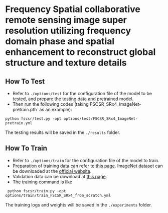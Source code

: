 # Frequency Spatial collaborative remote sensing image super resolution utilizing frequency domain phase and spatial enhancement to reconstruct global structure and texture details


## How To Test

- Refer to `./options/test` for the configuration file of the model to be tested, and prepare the testing data and pretrained model.  
- Then run the following codes (taking FSCSR_SRx4_ImageNet-pretrain.pth` as an example):

```
python fscsr/test.py -opt options/test/FSCSR_SRx4_ImageNet-pretrain.yml
```

The testing results will be saved in the `./results` folder.  


## How To Train

- Refer to `./options/train` for the configuration file of the model to train.
- Preparation of training data can refer to [this page](https://github.com/XPixelGroup/BasicSR/blob/master/docs/DatasetPreparation.md). ImageNet dataset can be downloaded at the [official website](https://image-net.org/challenges/LSVRC/2012/2012-downloads.php).
- Validation data can be download at [this page](https://github.com/ChaofWang/Awesome-Super-Resolution/blob/master/dataset.md).
- The training command is like

```
 python fscsr/train.py -opt options/train/train_FSCSR_SRx4_from_scratch.yml 
```

The training logs and weights will be saved in the `./experiments` folder.
